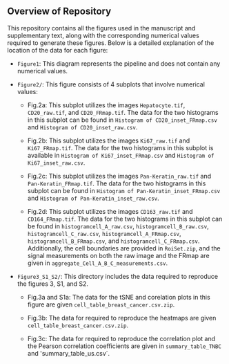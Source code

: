 ## Overview of Repository

This repository contains all the figures used in the manuscript and supplementary text, along with the corresponding numerical values required to generate these figures. Below is a detailed explanation of the location of the data for each figure:

- `Figure1`: This diagram represents the pipeline and does not contain any numerical values.

- `Figure2/`: This figure consists of 4 subplots that involve numerical values:

    - Fig.2a: This subplot utilizes the images `Hepatocyte.tif`, `CD20_raw.tif`, and `CD20_FRmap.tif`. The data for the two histograms in this subplot can be found in `Histogram of CD20_inset_FRmap.csv` and `Histogram of CD20_inset_raw.csv`.

    - Fig.2b: This subplot utilizes the images `Ki67_raw.tif` and `Ki67_FRmap.tif`. The data for the two histograms in this subplot is available in `Histogram of Ki67_inset_FRmap.csv` and `Histogram of Ki67_inset_raw.csv`.

    - Fig.2c: This subplot utilizes the images `Pan-Keratin_raw.tif` and `Pan-Keratin_FRmap.tif`. The data for the two histograms in this subplot can be found in `Histogram of Pan-Keratin_inset_FRmap.csv` and `Histogram of Pan-Keratin_inset_raw.csv`.

    - Fig.2d: This subplot utilizes the images `CD163_raw.tif` and `CD164_FRmap.tif`. The data for the two histograms in this subplot can be found in `histogramcell_A_raw.csv`, `histogramcell_B_raw.csv`, `histogramcell_C_raw.csv`, `histogramcell_A_FRmap.csv`, `histogramcell_B_FRmap.csv`, and `histogramcell_C_FRmap.csv`. Additionally, the cell boundaries are provided in `RoiSet.zip`, and the signal measurements on both the raw image and the FRmap are given in `aggregate_Cell_A_B_C_measurements.csv`.

- `Figure3_S1_S2/`: This directory includes the data required to reproduce the figures 3, S1, and S2.
    - Fig.3a and S1a:  The data for the tSNE and corelation plots in this figure are given  `cell_table_breast_cancer.csv.zip`.

    - Fig.3b: The data for required to reproduce the heatmaps are given  `cell_table_breast_cancer.csv.zip`.

    - Fig.3c:  The data for required to reproduce the correlation plot and the Pearson correlation coefficients are given in `summary_table_TNBC` and 'summary_table_us.csv`.
